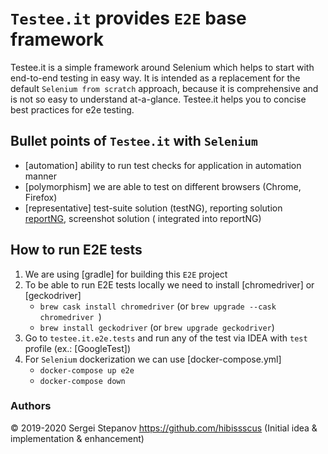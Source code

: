 `Testee.it` provides `E2E` base framework
=================================

Testee.it is a simple framework around Selenium which helps to start with end-to-end testing in easy way. It is intended as a replacement for the
default `Selenium from scratch` approach, because it is comprehensive and is not so easy to understand at-a-glance. Testee.it helps you to concise
best practices for e2e testing.

## Bullet points of `Testee.it` with `Selenium`

- [automation] ability to run test checks for application in automation manner
- [polymorphism] we are able to test on different browsers (Chrome, Firefox)
- [representative] test-suite solution (testNG), reporting solution [reportNG](https://github.com/hibissscus/reportng), screenshot solution (
  integrated into reportNG)

## How to run E2E tests

1. We are using [gradle] for building this `E2E` project
2. To be able to run E2E tests locally we need to install [chromedriver] or [geckodriver]
    - `brew cask install chromedriver` (or `brew upgrade --cask chromedriver `)
    - `brew install geckodriver` (or `brew upgrade geckodriver`)
3. Go to `testee.it.e2e.tests` and run any of the test via IDEA with `test` profile (ex.: [GoogleTest])
4. For `Selenium` dockerization we can use [docker-compose.yml]
    - `docker-compose up e2e`
    - `docker-compose down`

### Authors

© 2019-2020 Sergei Stepanov https://github.com/hibissscus (Initial idea & implementation & enhancement)
